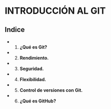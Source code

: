 # **INTRODUCCIÓN AL GIT**

## Indice
- 1) **¿Qué es Git?**
- 2) **Rendimiento.**
- 3) **Seguridad.**
- 4) **Flexibilidad.**
- 5) **Control de versiones con Git.**
- 6) **¿Qué es GitHub?**